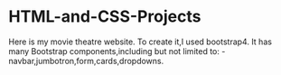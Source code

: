# HTML-and-CSS-Projects
Here is my movie theatre website. To create it,I used bootstrap4.
It has many Bootstrap components,including but not limited to:
-navbar,jumbotron,form,cards,dropdowns.
